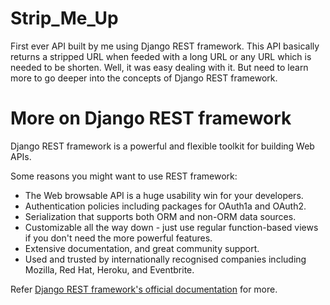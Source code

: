 # Strip_Me_Up

First ever API built by me using Django REST framework. This API basically returns a stripped URL when feeded with a long URL or any URL which is needed to be shorten. Well, it was easy dealing with it. But need to learn more to go deeper into the concepts of Django REST framework.

# More on Django REST framework

Django REST framework is a powerful and flexible toolkit for building Web APIs.

Some reasons you might want to use REST framework:

* The Web browsable API is a huge usability win for your developers.
* Authentication policies including packages for OAuth1a and OAuth2.
* Serialization that supports both ORM and non-ORM data sources.
* Customizable all the way down - just use regular function-based views if you don't need the more powerful features.
* Extensive documentation, and great community support.
* Used and trusted by internationally recognised companies including Mozilla, Red Hat, Heroku, and Eventbrite.

Refer [Django REST framework's official documentation](https://www.django-rest-framework.org/) for more.

